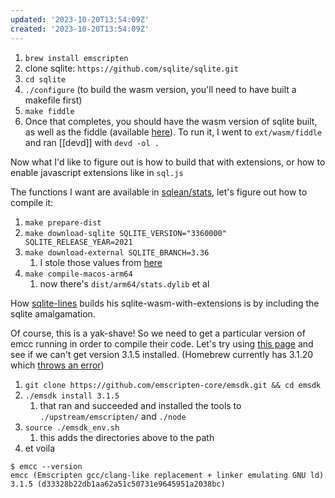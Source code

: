 ```yaml
---
updated: '2023-10-20T13:54:09Z'
created: '2023-10-20T13:54:09Z'
---
```

1. `brew install emscripten`
2. clone sqlite: `https://github.com/sqlite/sqlite.git`
3. `cd sqlite`
4. `./configure` (to build the wasm version, you'll need to have built a makefile first)
5. `make fiddle`
6. Once that completes, you should have the wasm version of sqlite built, as well as the fiddle (available [here](https://sqlite.org/fiddle/index.html)). To run it, I went to `ext/wasm/fiddle` and ran [[devd]] with `devd -ol .`

Now what I'd like to figure out is how to build that with extensions, or how to enable javascript extensions like in `sql.js`

The functions I want are available in [sqlean/stats](https://github.com/nalgeon/sqlean/blob/main/docs/stats.md), let's figure out how to compile it:

1. `make prepare-dist`
2. `make download-sqlite SQLITE_VERSION="3360000" SQLITE_RELEASE_YEAR=2021`
3. `make download-external SQLITE_BRANCH=3.36`
	1. I stole those values from [here](https://github.com/nalgeon/sqlean/blob/main/.github/workflows/build.yml#L15)
4. `make compile-macos-arm64` 
	1. now there's `dist/arm64/stats.dylib` et al

How [sqlite-lines](https://github.com/asg017/sqlite-lines) builds his sqlite-wasm-with-extensions is by including the sqlite amalgamation.

Of course, this is a yak-shave! So we need to get a particular version of emcc running in order to compile their code. Let's try using [this page](https://emscripten.org/docs/getting_started/downloads.html) and see if we can't get version 3.1.5 installed. (Homebrew currently has 3.1.20 which [throws an error](https://github.com/asg017/sqlite-lines/issues/13))

1. `git clone https://github.com/emscripten-core/emsdk.git && cd emsdk`
2. `./emsdk install 3.1.5`
	1. that ran and succeeded and installed the tools to `./upstream/emscripten/` and `./node`
3. `source ./emsdk_env.sh`
	1. this adds the directories above to the path
4. et voila
```
$ emcc --version
emcc (Emscripten gcc/clang-like replacement + linker emulating GNU ld) 3.1.5 (d33328b22db1aa62a51c50731e9645951a2038bc)
```